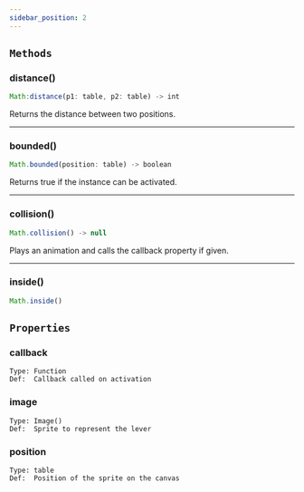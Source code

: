 ```yaml
---
sidebar_position: 2
---
```


## `Methods`

### distance()

```js
Math:distance(p1: table, p2: table) -> int
```

Returns the distance between two positions.

---

### bounded()

```js
Math.bounded(position: table) -> boolean
```

Returns true if the instance can be activated.

---

### collision()

```js
Math.collision() -> null
```

Plays an animation and calls the callback property if given.

---

### inside()

```js
Math.inside()
```

## `Properties`

### callback
    Type: Function
    Def:  Callback called on activation
    
### image
    Type: Image()
    Def:  Sprite to represent the lever

### position
    Type: table
    Def:  Position of the sprite on the canvas


